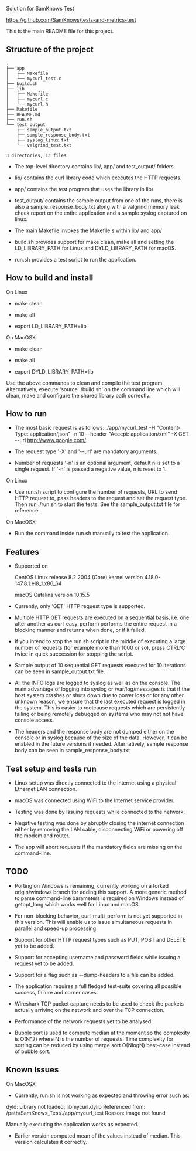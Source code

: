 Solution for SamKnows Test

https://github.com/SamKnows/tests-and-metrics-test

This is the main README file for this project.

Structure of the project
------------------------
	.
	├── app
	│   ├── Makefile
	│   └── mycurl_test.c
	├── build.sh
	├── lib
	│   ├── Makefile
	│   ├── mycurl.c
	│   └── mycurl.h
	├── Makefile
	├── README.md
	├── run.sh
	└── test_output
	    ├── sample_output.txt
	    ├── sample_response_body.txt
	    ├── syslog_linux.txt
	    └── valgrind_test.txt

	3 directories, 13 files

- The top-level directory contains lib/, app/ and test_output/ folders.

- lib/ contains the curl library code which executes the HTTP requests.

- app/ contains the test program that uses the library in lib/

- test_output/ contains the sample output from one of the runs, there is
also a sample_response_body.txt along with a valgrind memory leak check
report on the entire application and a sample syslog captured on linux.

- The main Makefile invokes the Makefile's within lib/ and app/

- build.sh provides support for make clean, make all and setting the
LD_LIBRARY_PATH for Linux and DYLD_LIBRARY_PATH for macOS.

- run.sh provides a test script to run the application.

How to build and install
------------------------

On Linux

- make clean

- make all

- export LD_LIBRARY_PATH=lib

On MacOSX

- make clean

- make all

- export DYLD_LIBRARY_PATH=lib

Use the above commands to clean and compile the test program.
Alternatively, execute 'source ./build.sh' on the command line which will
clean, make and configure the shared library path correctly.

How to run
----------

- The most basic request is as follows:
	./app/mycurl_test  -H "Content-Type: application/json" -n 10 --header "Accept: application/xml"  -X GET --url http://www.google.com/

- The request type '-X' and '--url' are mandatory arguments.

- Number of requests '-n' is an optional argument, default n is set to a
single request. If '-n' is passed a negative value, n is reset to 1.

On Linux

- Use run.sh script to configure the number of requests, URL to send HTTP
request to, pass headers to the request and set the request type.
Then run ./run.sh to start the tests. See the sample_output.txt file
for reference.

On MacOSX

- Run the command inside run.sh manually to test the application.

Features
--------

- Supported on

	CentOS Linux release 8.2.2004 (Core) kernel version 4.18.0-147.8.1.el8_1.x86_64

	macOS Catalina version 10.15.5

- Currently, only 'GET' HTTP request type is supported.

- Multiple HTTP GET requests are executed on a sequential basis, i.e. one
after another as curl_easy_perform performs the entire request in a
blocking manner and returns when done, or if it failed.

- If you intend to stop the run.sh script in the middle of executing a large
number of requests (for example more than 1000 or so), press CTRL^C twice
in quick succession for stopping the script.

- Sample output of 10 sequential GET requests executed for 10 iterations can
be seen in sample_output.txt file.

- All the INFO logs are logged to syslog as well as on the console. The main
advantage of logging into syslog or /var/log/messages is that if the host
system crashes or shuts down due to power loss or for any other unknown
reason, we ensure that the last executed request is logged in the system.
This is easier to rootcause requests which are persistently failing or
being remotely debugged on systems who may not not have console access.

- The headers and the response body are not dumped either on the console or
in syslog because of the size of the data. However, it can be enabled in
the future versions if needed. Alternatively, sample response body can be
seen in sample_response_body.txt

Test setup and tests run
------------------------

- Linux setup was directly connected to the internet using a physical Ethernet
LAN connection.

- macOS was connected using WiFi to the Internet service provider.

- Testing was done by issuing requests while connected to the network.

- Negative testing was done by abruptly closing the internet connection either
by removing the LAN cable, disconnecting WiFi or powering off the modem and
router.

- The app will abort requests if the mandatory fields are missing on the
command-line.

TODO
----

- Porting on Windows is remaining, currently working on a forked origin/windows
branch for adding this support. A more generic method to parse command-line
parameters is required on Windows instead of getopt_long which works well
for Linux and macOS.

- For non-blocking behavior, curl_multi_perform is not yet supported in this
version. This will enable us to issue simultaneous requests in parallel and
speed-up processing.

- Support for other HTTP request types such as PUT, POST and DELETE yet to
be added.

- Support for accepting username and password fields while issuing a request
yet to be added.

- Support for a flag such as --dump-headers to a file can be added.

- The application requires a full fledged test-suite covering all possible
success, failure and corner cases.

- Wireshark TCP packet capture needs to be used to check the packets actually
arriving on the network and over the TCP connection.

- Performance of the network requests yet to be analysed.

- Bubble sort is used to compute median at the moment so the complexity is O(N^2)
where N is the number of requests. Time complexity for sorting can be reduced by
using merge sort O(NlogN) best-case instead of bubble sort.

Known Issues
------------

On MacOSX

- Currently, run.sh is not working as expected and throwing error such as:

dyld: Library not loaded: libmycurl.dylib
Referenced from: /path/SamKnows_Test/./app/mycurl_test
Reason: image not found

Manually executing the application works as expected.

- Earlier version computed mean of the values instead of median. This version
calculates it correctly.
